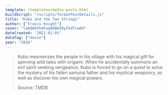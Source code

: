 ```yaml
---
template: /templates/media-posts.html
buildScript: "/scripts/formatPostDetails.js"
title: "Kubo and the Two Strings"
author: ["Travis Knight"]
cover: "la6QA9tk4Foq8OBH2Dyh5dTcw6H"
dateCreated: "2021-01-01"
dataTag: ["movie"]
year: "2016"
---
```


> Kubo mesmerizes the people in his village with his magical gift for spinning wild tales with origami. When he accidentally summons an evil spirit seeking vengeance, Kubo is forced to go on a quest to solve the mystery of his fallen samurai father and his mystical weaponry, as well as discover his own magical powers.
>
> Source: TMDB

